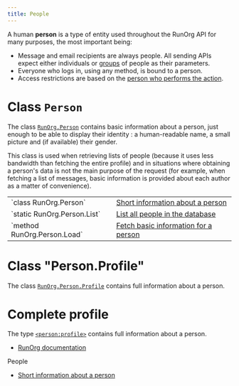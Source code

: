 ```yaml
---
title: People
---
```

<div id="body">

A human **person** is a type of entity used throughout the RunOrg API 
for many  purposes, the most important being:  

- Message and email recipients are always people. All sending APIs
  expect either individuals or [groups](/docs/js/groups.md) of people 
  as their parameters.
- Everyone who logs in, using any method, is bound to a person. 
- Access restrictions are based on the [person who performs the
  action](/docs/js/auth.md).



# Class `Person`

The class [`RunOrg.Person`](/docs/js/people/person.md) contains basic 
information about a person, just enough to be able to display their 
identity : a human-readable name, a small picture and (if available) 
their gender. 

This class is used when retrieving lists of people (because it uses
less bandwidth than fetching the entire profile) and in situations 
where obtaining a person's data is not the main purpose of the request
(for example, when fetching a list of messages, basic information
is provided about each author as a matter of convenience).  


<table class="files"><tr><td>
`class RunOrg.Person`
</td><td><a href="/docs/js/people/person.md">Short information about a person</a></td></tr><tr><td>
`static RunOrg.Person.List`
</td><td><a href="/docs/js/people/all.md">List all people in the database</a></td></tr><tr><td>
`method RunOrg.Person.Load`
</td><td><a href="/docs/js/people/get.md">Fetch basic information for a person</a></td></tr></table>


# Class "Person.Profile"

The class [`RunOrg.Person.Profile`](/docs/js/people/profile.md) contains full 
information about a person. 



# Complete profile

The type [`<person:profile>`](/docs/js/people/profile.md) contains full 
information about a person. 



</div>
<nav><ul class="above"><li><a href="/docs/js/index.md">RunOrg documentation</a></li></ul><span class="active">People</span><ul class="below"><li><a href="/docs/js/people/person.md">Short information about a person</a></li></ul></nav>
